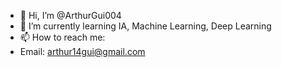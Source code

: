- 👋 Hi, I’m @ArthurGui004
- 🌱 I’m currently learning IA, Machine Learning, Deep Learning
- 📫 How to reach me:
- Email: arthur14gui@gmail.com


<!---
ArthurGui004/ArthurGui004 is a ✨ special ✨ repository because its `README.md` (this file) appears on your GitHub profile.
You can click the Preview link to take a look at your changes.
--->
